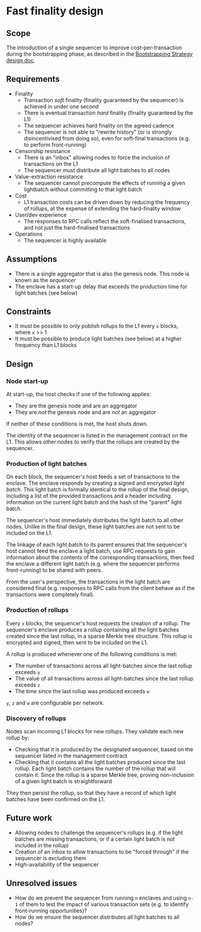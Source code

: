 # Fast finality design

## Scope

The introduction of a single sequencer to improve cost-per-transaction during the bootstrapping phase, as 
described in the [Bootstrapping Strategy design doc](./Bootstrapping_strategy.md).

## Requirements

* Finality
  * Transaction *soft* finality (finality guaranteed by the sequencer) is achieved in under one second
  * There is eventual transaction *hard* finality (finality guaranteed by the L1)
  * The sequencer achieves hard finality on the agreed cadence
  * The sequencer is not able to "rewrite history" (or is strongly disincentivised from doing so), even for soft-final
    transactions (e.g. to perform front-running)
* Censorship resistance
  * There is an "inbox" allowing nodes to force the inclusion of transactions on the L1
  * The sequencer must distribute all light batches to all nodes
* Value-extraction resistance
  * The sequencer cannot precompute the effects of running a given lightbatch without committing to that light batch
* Cost
  * L1 transaction costs can be driven down by reducing the frequency of rollups, at the expense of extending the 
    hard-finality window
* User/dev experience
  * The responses to RPC calls reflect the soft-finalised transactions, and not just the hard-finalised transactions
* Operations
  * The sequencer is highly available

## Assumptions

* There is a single aggregator that is also the genesis node. This node is known as the *sequencer*
* The enclave has a start-up delay that exceeds the production time for light batches (see below)

## Constraints

* It must be possible to only publish rollups to the L1 every `x` blocks, where `x` >> 1
* It must be possible to produce light batches (see below) at a higher frequency than L1 blocks

## Design

### Node start-up

At start-up, the host checks if one of the following applies:

* They are the genesis node and are an aggregator
* They are *not* the genesis node and are *not* an aggregator

If neither of these conditions is met, the host shuts down.

The identity of the sequencer is listed in the management contract on the L1. This allows other nodes to verify that 
the rollups are created by the sequencer.

### Production of light batches

On each block, the sequencer's host feeds a set of transactions to the enclave. The enclave responds by creating a 
signed and encrypted *light batch*. This light batch is formally identical to the rollup of the final design, including 
a list of the provided transactions and a header including information on the current light batch and the hash of the 
"parent" light batch.

The sequencer's host immediately distributes the light batch to all other nodes. Unlike in the final design, these 
light batches are not sent to be included on the L1.

The linkage of each light batch to its parent ensures that the sequencer's host cannot feed the enclave a light batch, 
use RPC requests to gain information about the contents of the corresponding transactions, then feed the enclave a 
different light batch (e.g. where the sequencer performs front-running) to be shared with peers.

From the user's perspective, the transactions in the light batch are considered final (e.g. responses to RPC calls from 
the client behave as if the transactions were completely final).

### Production of rollups

Every `x` blocks, the sequencer's host requests the creation of a rollup. The sequencer's enclave produces a rollup 
containing all the light batches created since the last rollup, in a sparse Merkle tree structure. This rollup is 
encrypted and signed, then sent to be included on the L1.

A rollup is produced whenever one of the following conditions is met:

* The number of transactions across all light-batches since the last rollup exceeds `y`
* The value of all transactions across all light-batches since the last rollup exceeds `z`
* The time since the last rollup was produced exceeds `w`

`y`, `z` and `w` are configurable per network.

### Discovery of rollups

Nodes scan incoming L1 blocks for new rollups. They validate each new rollup by:

* Checking that it is produced by the designated sequencer, based on the sequencer listed in the management contract
* Checking that it contains all the light batches produced since the last rollup. Each light batch contains the number 
  of the rollup that will contain it. Since the rollup is a sparse Merkle tree, proving non-inclusion of a given light 
  batch is straightforward

They then persist the rollup, so that they have a record of which light batches have been confirmed on the L1.

## Future work

* Allowing nodes to challenge the sequencer's rollups (e.g. if the light batches are missing transactions, or if a 
  certain light batch is not included in the rollup)
* Creation of an inbox to allow transactions to be "forced through" if the sequencer is excluding them
* High-availability of the sequencer

## Unresolved issues

* How do we prevent the sequencer from running `n` enclaves and using `n-1` of them to test the impact of various 
  transaction sets (e.g. to identify front-running opportunities)?
* How do we ensure the sequencer distributes all light batches to all nodes?

